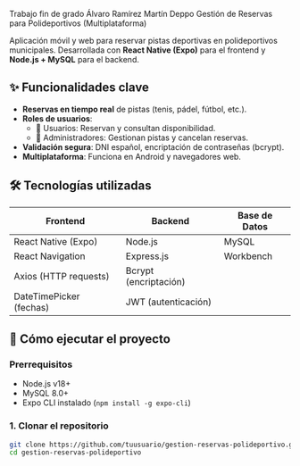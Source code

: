 Trabajo fin de grado Álvaro Ramírez Martín
Deppo Gestión de Reservas para Polideportivos (Multiplataforma)

Aplicación móvil y web para reservar pistas deportivas en polideportivos municipales. Desarrollada con **React Native (Expo)** para el frontend y **Node.js + MySQL** para el backend.  


## ✨ Funcionalidades clave
- **Reservas en tiempo real** de pistas (tenis, pádel, fútbol, etc.).
- **Roles de usuarios**: 
  - 👥 Usuarios: Reservan y consultan disponibilidad.
  - 🔑 Administradores: Gestionan pistas y cancelan reservas.
- **Validación segura**: DNI español, encriptación de contraseñas (bcrypt).
- **Multiplataforma**: Funciona en Android y navegadores web.

## 🛠️ Tecnologías utilizadas
| **Frontend**              | **Backend**               | **Base de Datos**       |
|---------------------------|---------------------------|-------------------------|
| React Native (Expo)       | Node.js                   | MySQL                   |
| React Navigation          | Express.js                | Workbench               |
| Axios (HTTP requests)     | Bcrypt (encriptación)     |                         |
| DateTimePicker (fechas)   | JWT (autenticación)       |                         |

## 🚀 Cómo ejecutar el proyecto
### **Prerrequisitos**
- Node.js v18+
- MySQL 8.0+
- Expo CLI instalado (`npm install -g expo-cli`)

### **1. Clonar el repositorio**
```bash
git clone https://github.com/tuusuario/gestion-reservas-polideportivo.git
cd gestion-reservas-polideportivo
